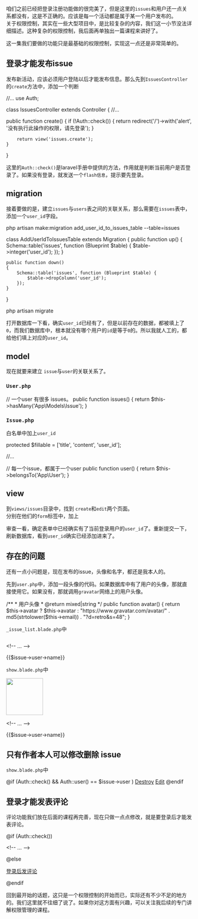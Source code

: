 咱们之前已经把登录注册功能做的很完美了，但是这里的`issues`和用户还一点关系都没有，这是不正确的。应该是每一个活动都是属于某一个用户发布的。  
关于权限控制，其实在一些大型项目中，是比较复杂的内容，我们这一小节没法详细描述。这种复杂的权限控制，我后面再单独出一篇课程来讲好了。

这一集我们要做的功能只是最基础的权限控制，实现这一点还是非常简单的。

登录才能发布issue
-----------

发布新活动，应该必须用户登陆以后才能发布信息。那么先到`IssuesController`的`create`方法中，添加一个判断

//...
use Auth;

class IssuesController extends Controller
{
    //...

public function create()
    {
        if (!Auth::check()) {
            return redirect('/')->with('alert', '没有执行此操作的权限，请先登录');
        }

        return view('issues.create');
    }
}

这里的`Auth::check()`是laravel手册中提供的方法，作用就是判断当前用户是否登录了。如果没有登录，就发送一个`flash信息`，提示要先登录。

migration
---------

接着要做的是，建立`issues`与`users`表之间的关联关系，那么需要在`issues`表中，添加一个`user_id`字段。

php artisan make:migration add\_user\_id\_to\_issues_table --table=issues

class AddUserIdToIssuesTable extends Migration
{
    public function up()
    {
        Schema::table('issues', function (Blueprint $table) {
            $table->integer('user_id');
        });
    }

    public function down()
    {
        Schema::table('issues', function (Blueprint $table) {
            $table->dropColumn('user_id');
        });
    }
}

php artisan migrate

打开数据库一下看，确实`user_id`已经有了，但是以前存在的数据，都被填上了`0`，而我们数据库中，根本就没有哪个用户的`id`是等于`0`的。所以我就人工的，都给他们填上对应的`user_id`。

model
-----

现在就要来建立 `issue`与`user`的关联关系了。

### `User.php`

// 一个user 有很多 issues。
public function issues()
{
    return $this->hasMany('App\\Models\\Issue');
}

### `Issue.php`

白名单中加上`user_id`

protected $fillable = \['title', 'content', 'user_id'\];

//...

// 每一个issue，都属于一个user
public function user()
{
    return $this->belongsTo('App\\User');
}

view
----

到`views/issues`目录中，找到 `create`和`edit`两个页面。  
分别在他们的`form`标签中，加上

<input type="hidden" name="user_id" value="{{Auth::id()}}">

审查一看，确定表单中已经确实有了当前登录用户的`user_id`了。重新提交一下，刷新数据库，看到`user_id`确实已经添加进来了。

存在的问题
-----

还有一点小问题是，现在发布的issue，头像和名字，都还是我本人的。

先到`user.php`中，添加一段头像的代码。如果数据库中有了用户的头像，那就直接使用它。如果没有，那就调用`gravatar`网络上的用户头像。

/**
 \* 用户头像
 \* @return mixed|string
 */
public function avatar()
{
    return $this->avatar ? $this->avatar : "https://www.gravatar.com/avatar/" . md5(strtolower($this->email)) . "?d=retro&s=48";
}

`_issue_list.blade.php`中

<a href="{{route('issues.show', $issue->id)}}">
    <img src="{{$issue->user->avatar()}}" alt=""/>
</a>

<!\-\- ... -->

<span class="meta-data">{{$issue->user->name}}</span>

`show.blade.php`中

<img src="{{$issue->user->avatar()}}" alt="" class="am-comment-avatar" width="100" height="100">

<!\-\- ... -->

<span class="am-comment-author">{{$issue->user->name}}</span>

只有作者本人可以修改删除 issue
------------------

`show.blade.php`中

@if (Auth::check() && Auth::user() == $issue->user )
    <a href="{{route('issues.destroy', $issue->id)}}" data-method="delete" data-token="{{csrf_token()}}" data-confirm="Are you sure?" type="button" class="am-btn am-btn-danger am-radius am-btn-sm">Destroy</a>
    <a href="{{route('issues.edit', $issue->id)}}" type="button" class="am-btn am-btn-primary am-radius am-btn-sm">Edit</a>
@endif

登录才能发表评论
--------

评论功能我们放在后面的课程再完善，现在只做一点点修改，就是要登录后才能发表评论。

@if (Auth::check()) 
    <form class="am-form" method="post" action="{{route('comments.store')}}">
        <!\-\- ... -->
    </form>
@else
    <p>
        <a href="{{route('login')}}" class="am-btn am-btn-secondary am-btn-block">
            <span class="am-icon-user"></span> 登录后发评论
        </a>
    </p>
@endif

回到最开始的话题，这只是一个权限控制的开始而已，实际还有不少不足的地方的。我们这里就不往细了说了。如果你对这方面有兴趣，可以关注我后续的专门讲解权限管理的课程。